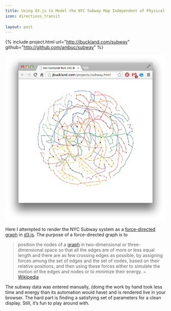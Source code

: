 ```yaml
---
title: Using d3.js to Model the NYC Subway Map Independent of Physical Geometry
icon: directions_transit

layout: post
---
```


{% include project.html 
   url="http://jbuckland.com/subway" 
   github="http://github.com/ambuc/subway" %}

![1](/assets/images/subway-doc/thumbnail.png)

Here I attempted to render the NYC Subway system as a [force-directed
graph](http://en.wikipedia.org/wiki/Force-directed_graph_drawing) in
[d3.js](http://d3js.org/). The purpose of a force-directed graph is to

> position the nodes of a
> [graph](http://en.wikipedia.org/wiki/Graph_(mathematics)) in two-dimensional
> or three-dimensional space so that all the edges are of more or less equal
> length and there are as few crossing edges as possible, by assigning forces
> among the set of edges and the set of nodes, based on their relative
> positions, and then using these forces either to simulate the motion of the
> edges and nodes or to minimize their energy.
>   ~ [Wikipedia](http://en.wikipedia.org/wiki/Force-directed_graph_drawing)

The subway data was entered manually, (doing the work by hand took less time and
energy than its automation would have) and is rendered live in your browser. The
hard part is finding a satisfying set of parameters for a clean display. Still,
it’s fun to play around with.
